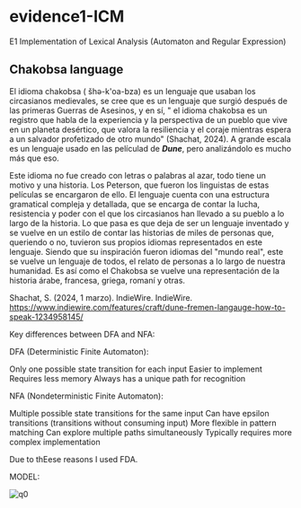 # evidence1-ICM
E1 Implementation of Lexical Analysis (Automaton and Regular Expression)


## Chakobsa language
El idioma chakobsa ( šhə-k'oa-bza) es un lenguaje que usaban los circasianos medievales, se cree que es un lenguaje que surgió después de las primeras Guerras de Asesinos, y en sí, " el idioma chakobsa es un registro que habla de la experiencia y la perspectiva de un pueblo que vive en un planeta desértico, que valora la resiliencia y el coraje mientras espera a un salvador profetizado de otro mundo" (Shachat, 2024). A grande escala es un lenguaje usado en las películad de _**Dune**_, pero analizándolo es mucho más que eso.

Este idioma no fue creado con letras o palabras al azar, todo tiene un motivo y una historia. Los Peterson, que fueron los linguistas de estas películas se encargaron de ello. El lenguaje cuenta con una estructura gramatical compleja y detallada, que se encarga de contar la lucha, resistencia y poder con el que los circasianos han llevado a su pueblo a lo largo de la historia. Lo que pasa es que deja de ser un lenguaje inventado y se vuelve en un estilo de contar las historias de miles de personas que, queriendo o no, tuvieron sus propios idiomas representados en este lenguaje. Siendo que su inspiración fueron idiomas del "mundo real", este se vuelve un lenguaje de todos, el relato de personas a lo largo de nuestra humanidad. Es así como el Chakobsa se vuelve una representación de la historia árabe, francesa, griega, romaní y otras.



Shachat, S. (2024, 1 marzo). IndieWire. IndieWire. https://www.indiewire.com/features/craft/dune-fremen-langauge-how-to-speak-1234958145/ 


Key differences between DFA and NFA:

DFA (Deterministic Finite Automaton):

Only one possible state transition for each input
Easier to implement
Requires less memory
Always has a unique path for recognition


NFA (Nondeterministic Finite Automaton):

Multiple possible state transitions for the same input
Can have epsilon transitions (transitions without consuming input)
More flexible in pattern matching
Can explore multiple paths simultaneously
Typically requires more complex implementation

Due to thEese reasons I used FDA.


MODEL:

![q0](https://github.com/user-attachments/assets/bac08fe0-3ba8-4b0f-94b7-9f9a560b46bc)

